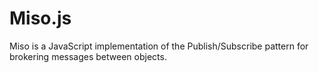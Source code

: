 Miso.js
=======

Miso is a JavaScript implementation of the Publish/Subscribe pattern for brokering messages between objects.